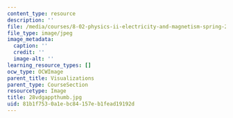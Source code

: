 ```yaml
---
content_type: resource
description: ''
file: /media/courses/8-02-physics-ii-electricity-and-magnetism-spring-2007/81b1f7530a1ebc84157eb1fead19192d_28vdgappthumb.jpg
file_type: image/jpeg
image_metadata:
  caption: ''
  credit: ''
  image-alt: ''
learning_resource_types: []
ocw_type: OCWImage
parent_title: Visualizations
parent_type: CourseSection
resourcetype: Image
title: 28vdgappthumb.jpg
uid: 81b1f753-0a1e-bc84-157e-b1fead19192d
---
```

